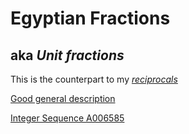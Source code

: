 # Egyptian Fractions

## aka _Unit fractions_

This is the counterpart to my [*reciprocals*](https://github.com/alfille/reciprocals)

[Good general description](r-knott.surrey.ac.uk/Fractions/egyptian.html)

[Integer Sequence A006585](https://oeis.org/A006585)

